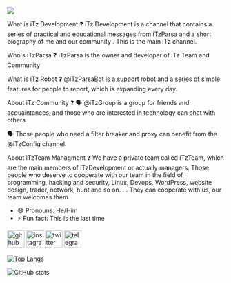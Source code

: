 ![](https://arturssmirnovs.github.io/github-profile-readme-generator/images/banner.png)

What is iTz Development ❓
iTz Development is a channel that contains a series of practical and educational messages from iTzParsa and a short biography of me and our community . This is the main iTz channel.

Who's iTzParsa ❓
iTzParsa is the owner and developer of iTz Team and Community

What is iTz Robot ❓
@iTzParsaBot is a support robot and a series of simple features for people to report, which is expanding every day.

About iTz Community ❓
🗣️ @iTzGroup is a group for friends and acquaintances, and those who are interested in technology can chat with others.

🗣️ Those people who need a filter breaker and proxy can benefit from the @iTzConfig channel.

About iTzTeam Managment ❓
We have a private team called iTzTeam, which are the main members of iTzDevelopment or actually managers. Those people who deserve to cooperate with our team in the field of programming, hacking and security, Linux, Devops, WordPress, website design, trader, network, hunt and so on. . . They can cooperate with us, our team welcomes them

- 😄 Pronouns: He/Him 
- ⚡ Fun fact: This is the last time 


[<img src='https://cdn.jsdelivr.net/npm/simple-icons@3.0.1/icons/github.svg' alt='github' height='40'>](https://github.com/iTz-Parsa)  [<img src='https://cdn.jsdelivr.net/npm/simple-icons@3.0.1/icons/instagram.svg' alt='instagram' height='40'>](https://www.instagram.com/parsops/)  [<img src='https://cdn.jsdelivr.net/npm/simple-icons@3.0.1/icons/twitter.svg' alt='twitter' height='40'>](https://twitter.com/iTzParsaa)  [<img src='https://cdn.jsdelivr.net/npm/simple-icons@3.0.1/icons/telegram.svg' alt='telegram' height='40'>](t.me/iTzDevelopment)  

[![Top Langs](https://github-readme-stats.vercel.app/api/top-langs/?username=iTz-Parsa)](https://github.com/anuraghazra/github-readme-stats)

![GitHub stats](https://github-readme-stats.vercel.app/api?username=iTz-Parsa&show_icons=true)  

